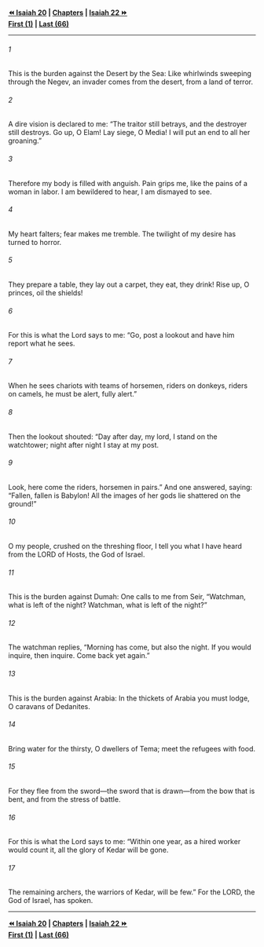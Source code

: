   
**[⏪ Isaiah 20](./Isaiah%2020.md) | [Chapters](./_index.md) | [Isaiah 22 ⏩](./Isaiah%2022.md)**  
**[First (1)](./Isaiah%201.md) | [Last (66)](./Isaiah%2066.md)**  
  
---  
  
###### 1  
This is the burden against the Desert by the Sea: Like whirlwinds sweeping through the Negev, an invader comes from the desert, from a land of terror.  
  
###### 2  
A dire vision is declared to me: “The traitor still betrays, and the destroyer still destroys. Go up, O Elam! Lay siege, O Media! I will put an end to all her groaning.”  
  
###### 3  
Therefore my body is filled with anguish. Pain grips me, like the pains of a woman in labor. I am bewildered to hear, I am dismayed to see.  
  
###### 4  
My heart falters; fear makes me tremble. The twilight of my desire has turned to horror.  
  
###### 5  
They prepare a table, they lay out a carpet, they eat, they drink! Rise up, O princes, oil the shields!  
  
###### 6  
For this is what the Lord says to me: “Go, post a lookout and have him report what he sees.  
  
###### 7  
When he sees chariots with teams of horsemen, riders on donkeys, riders on camels, he must be alert, fully alert.”  
  
###### 8  
Then the lookout shouted: “Day after day, my lord, I stand on the watchtower; night after night I stay at my post.  
  
###### 9  
Look, here come the riders, horsemen in pairs.” And one answered, saying: “Fallen, fallen is Babylon! All the images of her gods lie shattered on the ground!”  
  
###### 10  
O my people, crushed on the threshing floor, I tell you what I have heard from the LORD of Hosts, the God of Israel.  
  
###### 11  
This is the burden against Dumah: One calls to me from Seir, “Watchman, what is left of the night? Watchman, what is left of the night?”  
  
###### 12  
The watchman replies, “Morning has come, but also the night. If you would inquire, then inquire. Come back yet again.”  
  
###### 13  
This is the burden against Arabia: In the thickets of Arabia you must lodge, O caravans of Dedanites.  
  
###### 14  
Bring water for the thirsty, O dwellers of Tema; meet the refugees with food.  
  
###### 15  
For they flee from the sword—the sword that is drawn—from the bow that is bent, and from the stress of battle.  
  
###### 16  
For this is what the Lord says to me: “Within one year, as a hired worker would count it, all the glory of Kedar will be gone.  
  
###### 17  
The remaining archers, the warriors of Kedar, will be few.” For the LORD, the God of Israel, has spoken.  
  
  
---  
  
**[⏪ Isaiah 20](./Isaiah%2020.md) | [Chapters](./_index.md) | [Isaiah 22 ⏩](./Isaiah%2022.md)**  
**[First (1)](./Isaiah%201.md) | [Last (66)](./Isaiah%2066.md)**  
  
